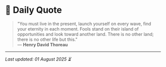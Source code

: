 # 📜 Daily Quote

> "You must live in the present, launch yourself on every wave, find your eternity in each moment. Fools stand on their island of opportunities and look toward another land. There is no other land; there is no other life but this."  
> — **Henry David Thoreau**

---

_Last updated: 01 August 2025 ⏳_
